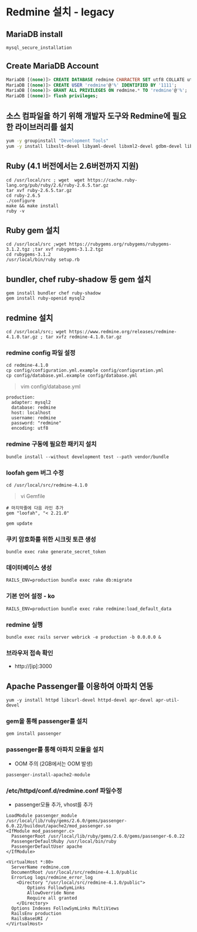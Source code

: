 # Redmine 설치 - legacy

## MariaDB install
```bash
mysql_secure_installation
```

## Create MariaDB Account
```sql
MariaDB [(none)]> CREATE DATABASE redmine CHARACTER SET utf8 COLLATE utf8_general_ci;
MariaDB [(none)]> CREATE USER 'redmine'@'%' IDENTIFIED BY '1111';
MariaDB [(none)]> GRANT ALL PRIVILEGES ON redmine.* TO 'redmine'@'%';
MariaDB [(none)]> flush privileges;
```


## 소스 컴파일을 하기 위해 개발자 도구와 Redmine에 필요한 라이브러리를 설치
```bash
yum -y groupinstall "Development Tools"
yum -y install libxslt-devel libyaml-devel libxml2-devel gdbm-devel libffi-devel zlib-devel openssl-devel libyaml-devel readline-devel curl-devel openssl-devel pcre-devel git memcached-devel valgrind-devel mysql-devel ImageMagick-devel ImageMagick
```

## Ruby  (4.1 버전에서는 2.6버전까지 지원)
```
cd /usr/local/src ; wget  wget https://cache.ruby-lang.org/pub/ruby/2.6/ruby-2.6.5.tar.gz
tar xvf ruby-2.6.5.tar.gz
cd ruby-2.6.5
./configure 
make && make install 
ruby -v 
```

## Ruby gem 설치
```
cd /usr/local/src ;wget https://rubygems.org/rubygems/rubygems-3.1.2.tgz ;tar xvf rubygems-3.1.2.tgz 
cd rubygems-3.1.2 
/usr/local/bin/ruby setup.rb
```

## bundler, chef ruby-shadow 등 gem 설치
```
gem install bundler chef ruby-shadow
gem install ruby-openid mysql2
```


## redmine 설치 
```
cd /usr/local/src; wget https://www.redmine.org/releases/redmine-4.1.0.tar.gz ; tar xvfz redmine-4.1.0.tar.gz
```

### redmine config 파일 설정 
```
cd redmine-4.1.0
cp config/configuration.yml.example config/configuration.yml
cp config/database.yml.example config/database.yml
```


> vim config/database.yml
```
production:
  adapter: mysql2
  database: redmine
  host: localhost
  username: redmine
  password: "redmine"
  encoding: utf8
```

### redmine 구동에 필요한 패키지 설치
```
bundle install --without development test --path vendor/bundle
```


###  loofah gem 버그 수정 
```
cd /usr/local/src/redmine-4.1.0
```

> vi Gemfile 
```
# 마지막줄에 다음 라인 추가
gem "loofah", "< 2.21.0"
```

```
gem update
```


### 쿠키 암호화를 위한 시크릿 토큰 생성
```
bundle exec rake generate_secret_token
```

### 데이터베이스 생성
```
RAILS_ENV=production bundle exec rake db:migrate
```

### 기본 언어 설정 - ko
```
RAILS_ENV=production bundle exec rake redmine:load_default_data
```

### redmine 실행
```
bundle exec rails server webrick -e production -b 0.0.0.0 &
```
### 브라우저 접속 확인
- http://[ip]:3000


## Apache Passenger를 이용하여 아파치 연동

```
yum -y install httpd libcurl-devel httpd-devel apr-devel apr-util-devel
```

### gem을 통해 passenger를 설치
```
gem install passenger
```

### passenger를 통해 아파치 모듈을 설치
- OOM 주의 (2GB에서는 OOM 발생)
```
passenger-install-apache2-module
```

### /etc/httpd/conf.d/redmine.conf 파일수정
- passenger모듈 추가, vhost를 추가
```
LoadModule passenger_module /usr/local/lib/ruby/gems/2.6.0/gems/passenger-6.0.22/buildout/apache2/mod_passenger.so
<IfModule mod_passenger.c>
  PassengerRoot /usr/local/lib/ruby/gems/2.6.0/gems/passenger-6.0.22
  PassengerDefaultRuby /usr/local/bin/ruby
  PassengerDefaultUser apache
</IfModule>

<VirtualHost *:80>
  ServerName redmine.com
  DocumentRoot /usr/local/src/redmine-4.1.0/public
  ErrorLog logs/redmine_error_log
    <Directory "/usr/local/src/redmine-4.1.0/public">
        Options FollowSymLinks
        AllowOverride None
        Require all granted
    </Directory>
  Options Indexes FollowSymLinks MultiViews
  RailsEnv production
  RailsBaseURI /
</VirtualHost>
```